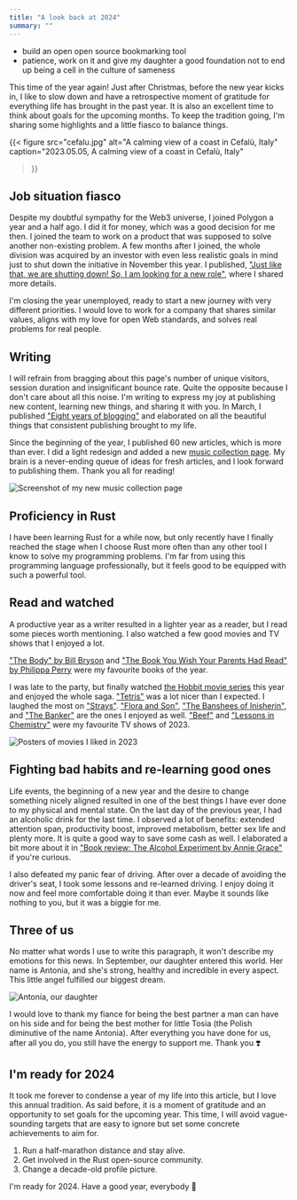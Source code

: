 ```yaml
---
title: "A look back at 2024"
summary: ""
---
```


- build an open open source bookmarking tool
- patience, work on it and give my daughter a good foundation not to end up being a cell in the culture of sameness

This time of the year again! Just after Christmas, before the new year kicks in, I like to slow down and have a retrospective moment of gratitude for everything life has brought in the past year. It is also an excellent time to think about goals for the upcoming months. To keep the tradition going, I'm sharing some highlights and a little fiasco to balance things.

{{< figure
src="cefalu.jpg"
alt="A calming view of a coast in Cefalù, Italy"
caption="2023.05.05, A calming view of a coast in Cefalù, Italy"

> }}

## Job situation fiasco

Despite my doubtful sympathy for the Web3 universe, I joined Polygon a year and a half ago. I did it for money, which was a good decision for me then. I joined the team to work on a product that was supposed to solve another non-existing problem. A few months after I joined, the whole division was acquired by an investor with even less realistic goals in mind just to shut down the initiative in November this year. I published, ["Just like that, we are shutting down! So, I am looking for a new role"](/just-like-that-we-are-shutting-down-so-i-am-looking-for-a-new-role/), where I shared more details.

I'm closing the year unemployed, ready to start a new journey with very different priorities. I would love to work for a company that shares similar values, aligns with my love for open Web standards, and solves real problems for real people.

## Writing

I will refrain from bragging about this page's number of unique visitors, session duration and insignificant bounce rate. Quite the opposite because I don't care about all this noise. I'm writing to express my joy at publishing new content, learning new things, and sharing it with you. In March, I published ["Eight years of blogging"](/eight-years-of-blogging/) and elaborated on all the beautiful things that consistent publishing brought to my life.

Since the beginning of the year, I published 60 new articles, which is more than ever. I did a light redesign and added a new [music collection page](/music). My brain is a never-ending queue of ideas for fresh articles, and I look forward to publishing them. Thank you all for reading!

![Screenshot of my new music collection page](music-page.jpg)

## Proficiency in Rust

I have been learning Rust for a while now, but only recently have I finally reached the stage when I choose Rust more often than any other tool I know to solve my programming problems. I'm far from using this programming language professionally, but it feels good to be equipped with such a powerful tool.

## Read and watched

A productive year as a writer resulted in a lighter year as a reader, but I read some pieces worth mentioning. I also watched a few good movies and TV shows that I enjoyed a lot.

["The Body" by Bill Bryson](/book-review-the-body-by-bill-bryson/) and ["The Book You Wish Your Parents Had Read" by Philippa Perry](/book-review-the-book-you-wish-your-parents-had-read-by-philippa-perry/) were my favourite books of the year.

I was late to the party, but finally watched [the Hobbit movie series](<https://en.wikipedia.org/wiki/The_Hobbit_(film_series)>) this year and enjoyed the whole saga. ["Tetris"](https://www.imdb.com/title/tt12758060/) was a lot nicer than I expected. I laughed the most on ["Strays"](https://www.imdb.com/title/tt15153532/). ["Flora and Son"](https://www.imdb.com/title/tt25471950/), ["The Banshees of Inisherin"](https://www.imdb.com/title/tt11813216/), and ["The Banker"](https://www.imdb.com/title/tt6285944/) are the ones I enjoyed as well. ["Beef"](https://www.imdb.com/title/tt14403178/) and ["Lessons in Chemistry"](https://www.imdb.com/title/tt13911628/) were my favourite TV shows of 2023.

![Posters of movies I liked in 2023](movies.jpg)

## Fighting bad habits and re-learning good ones

Life events, the beginning of a new year and the desire to change something nicely aligned resulted in one of the best things I have ever done to my physical and mental state. On the last day of the previous year, I had an alcoholic drink for the last time. I observed a lot of benefits: extended attention span, productivity boost, improved metabolism, better sex life and plenty more. It is quite a good way to save some cash as well. I elaborated a bit more about it in ["Book review: The Alcohol Experiment by Annie Grace"](https://pawelgrzybek.com/book-review-the-alcohol-experiment-by-annie-grace/) if you're curious.

I also defeated my panic fear of driving. After over a decade of avoiding the driver's seat, I took some lessons and re-learned driving. I enjoy doing it now and feel more comfortable doing it than ever. Maybe it sounds like nothing to you, but it was a biggie for me.

## Three of us

No matter what words I use to write this paragraph, it won't describe my emotions for this news. In September, our daughter entered this world. Her name is Antonia, and she's strong, healthy and incredible in every aspect. This little angel fulfilled our biggest dream.

![Antonia, our daughter](tosia.jpg)

I would love to thank my fiance for being the best partner a man can have on his side and for being the best mother for little Tosia (the Polish diminutive of the name Antonia). After everything you have done for us, after all you do, you still have the energy to support me. Thank you ❣️

## I'm ready for 2024

It took me forever to condense a year of my life into this article, but I love this annual tradition. As said before, it is a moment of gratitude and an opportunity to set goals for the upcoming year. This time, I will avoid vague-sounding targets that are easy to ignore but set some concrete achievements to aim for.

1. Run a half-marathon distance and stay alive.
2. Get involved in the Rust open-source community.
3. Change a decade-old profile picture.

I'm ready for 2024. Have a good year, everybody 🎉
